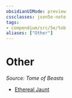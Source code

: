 ```yaml
---
obsidianUIMode: preview
cssclasses: json5e-note
tags:
- compendium/src/5e/tob
aliases: ["Other"]
---
```

# Other
*Source: Tome of Beasts* 

- [Ethereal Jaunt](./ethereal-jaunt-tob.md#)